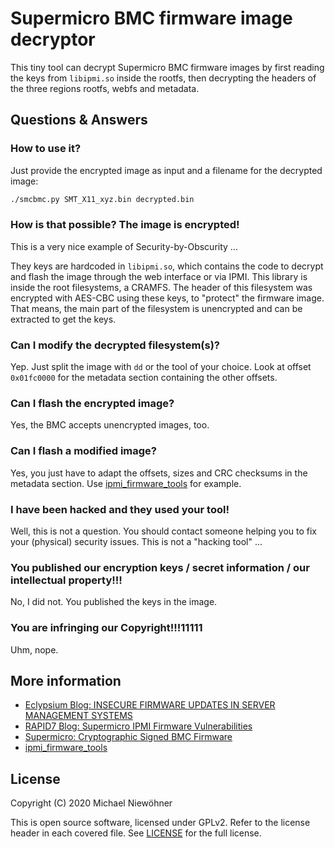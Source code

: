 # Supermicro BMC firmware image decryptor

This tiny tool can decrypt Supermicro BMC firmware images by first reading the
keys from `libipmi.so` inside the rootfs, then decrypting the headers of the
three regions rootfs, webfs and metadata.



## Questions & Answers

### How to use it?

Just provide the encrypted image as input and a filename for the decrypted
image:

~~~sh
./smcbmc.py SMT_X11_xyz.bin decrypted.bin
~~~

### How is that possible? The image is encrypted!

This is a very nice example of Security-by-Obscurity ...

They keys are hardcoded in `libipmi.so`, which contains the code to decrypt and
flash the image through the web interface or via IPMI. This library is inside
the root filesystems, a CRAMFS. The header of this filesystem was encrypted with
AES-CBC using these keys, to "protect" the firmware image. That means, the main
part of the filesystem is unencrypted and can be extracted to get the keys.

### Can I modify the decrypted filesystem(s)?

Yep. Just split the image with `dd` or the tool of your choice. Look at offset
`0x01fc0000` for the metadata section containing the other offsets.

### Can I flash the encrypted image?

Yes, the BMC accepts unencrypted images, too.

### Can I flash a modified image?

Yes, you just have to adapt the offsets, sizes and CRC checksums in the
metadata section. Use [ipmi_firmware_tools](https://github.com/devicenull/ipmi_firmware_tools)
for example.

### I have been hacked and they used your tool!

Well, this is not a question. You should contact someone helping you to fix your
(physical) security issues. This is not a "hacking tool" ...

### You published our encryption keys / secret information / our intellectual property!!!

No, I did not. You published the keys in the image.

### You are infringing our Copyright!!!11111

Uhm, nope.

## More information

* [Eclypsium Blog: INSECURE FIRMWARE UPDATES IN SERVER MANAGEMENT SYSTEMS](https://eclypsium.com/2018/09/06/insecure-firmware-updates-in-server-management-systems/)
* [RAPID7 Blog: Supermicro IPMI Firmware Vulnerabilities](https://blog.rapid7.com/2013/11/06/supermicro-ipmi-firmware-vulnerabilities/)
* [Supermicro: Cryptographic Signed BMC Firmware](https://www.supermicro.com/en/support/security_Cryptographic)
* [ipmi_firmware_tools](https://github.com/devicenull/ipmi_firmware_tools)

## License

Copyright (C) 2020 Michael Niewöhner

This is open source software, licensed under GPLv2. Refer to the license header
in each covered file. See [LICENSE](LICENSE) for the full license.
